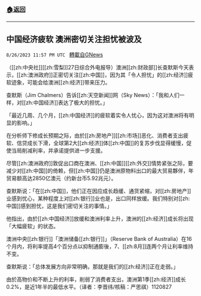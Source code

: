 ###  [:house:返回](README.md)
---


## 中国经济疲软 澳洲密切关注担忧被波及
`8/26/2023 11:57 PM UTC ` [轉載自GNews](https://gnews.org/articles/1605223)

（[[zh:中央社]][[zh:雪梨]]27日综合外电报导）澳洲[[zh:财政部]]长查默斯今天表示，[[zh:澳洲政府]]正密切关注[[zh:中国]]，因为其「令人担忧」的[[zh:经济]]疲软迹象，可能会给澳洲[[zh:经济]]带来压力。

查默斯（Jim Chalmers）告诉[[zh:天空新闻]]网（Sky News）：「我和人们一样，对[[zh:中国经济]]表达了极大的担忧。」

「最近几周、几个月，[[zh:中国经济]]的疲软着实令人忧心，因为这对澳洲将有明显的影响。」

在分析师下修成长预期之际，由於[[zh:房地产]][[zh:市场]]恶化、消费者支出疲软、信贷成长下滑，全球第2大[[zh:经济]]体[[zh:中国]]的复苏步伐显得缓慢，促使当局削减利率，并承诺提供进一步支援。

尽管[[zh:澳洲政府]]敦促出口商在澳洲、[[zh:中国]][[zh:外交]]情势紧张之际，要减少对[[zh:中国]]的倚赖，但[[zh:中国]]仍是澳洲原物料出口的最大贸易夥伴，年贸易额高达2850亿澳元（约新台币5.92兆元）。

查默斯说：「在[[zh:中国]]，他们正在因应成长趋缓、通货紧缩，对[[zh:房地产]]业感到忧心，某种程度上对[[zh:银行]]业也是，出口同样放缓。我们特别对[[zh:中国]]感到担忧，这是我们密切关注的事情。」

他指出，由於[[zh:中国经济]]放缓和澳洲利率上升，澳洲的[[zh:经济]]成长将出现「大幅疲软」的状态。

澳洲中央[[zh:银行]]「澳洲储备[[zh:银行]]」（Reserve Bank of Australia）在16个月内，将利率提高4个百分点以抑制通膨後，7、[[zh:8月]]连两个月让利率维持不变。

查默斯说：「总体发展方向非常明确，那就是我们的[[zh:经济]]正在走弱。」

由於高物价和不断上升的利率，削弱了消费者支出，澳洲第1季[[zh:经济]]成长0.2%，是近1年半的最低水平。（译者：李晋纬/核稿：严思祺）1120827
